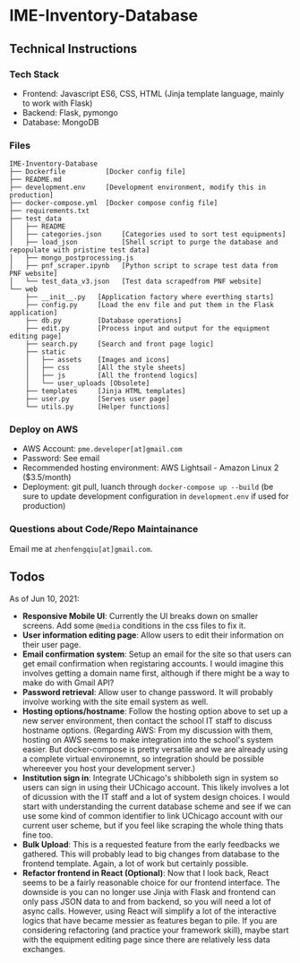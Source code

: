 # IME-Inventory-Database

## Technical Instructions

### Tech Stack

- Frontend: Javascript ES6, CSS, HTML (Jinja template language, mainly to work with Flask)
- Backend: Flask, pymongo
- Database: MongoDB

### Files
```
IME-Inventory-Database  
├── Dockerfile          [Docker config file]
├── README.md
├── development.env     [Development environment, modify this in production]
├── docker-compose.yml  [Docker compose config file]
├── requirements.txt
├── test_data
│   ├── README
│   ├── categories.json     [Categories used to sort test equipments]
│   ├── load_json           [Shell script to purge the database and repopulate with pristine test data]
│   ├── mongo_postprocessing.js
│   ├── pnf_scraper.ipynb   [Python script to scrape test data from PNF website]
│   └── test_data_v3.json   [Test data scrapedfrom PNF website]
└── web
    ├── __init__.py   [Application factory where everthing starts]
    ├── config.py     [Load the env file and put them in the Flask application]
    ├── db.py         [Database operations]
    ├── edit.py       [Process input and output for the equipment editing page]
    ├── search.py     [Search and front page logic]
    ├── static
    │   ├── assets    [Images and icons]
    │   ├── css       [All the style sheets]
    │   ├── js        [All the frontend logics]
    │   └── user_uploads [Obsolete]
    ├── templates     [Jinja HTML templates]
    ├── user.py       [Serves user page]
    └── utils.py      [Helper functions]
```

### Deploy on AWS

- AWS Account: `pme.developer[at]gmail.com`
- Password: See email
- Recommended hosting environment: AWS Lightsail - Amazon Linux 2 ($3.5/month)
- Deployment: git pull, luanch through `docker-compose up --build` (be sure to update development configuration in `development.env` if used for production)

### Questions about Code/Repo Maintainance

Email me at `zhenfengqiu[at]gmail.com`.

## Todos

As of Jun 10, 2021:
- **Responsive Mobile UI**: Currently the UI breaks down on smaller screens. Add some `@media` conditions in the css files to fix it.
- **User information editing page**: Allow users to edit their information on their user page.
- **Email confirmation system**: Setup an email for the site so that users can get email confirmation when registaring accounts. I would imagine this involves getting a domain name first, although if there might be a way to make do with Gmail API?
- **Password retrieval**: Allow user to change password. It will probably involve working with the site email system as well.
- **Hosting options/hostname**: Follow the hosting option above to set up a new server environment, then contact the school IT staff to discuss hostname options. (Regarding AWS: From my discussion with them, hosting on AWS seems to make integration into the school's system easier. But docker-compose is pretty versatile and we are already using a complete virtual environemnt, so integration should be possible whereever you host your development server.)
- **Institution sign in**: Integrate UChicago's shibboleth sign in system so users can sign in using their UChicago account. This likely involves a lot of dicussion with the IT staff and a lot of system design choices. I would start with understanding the current database scheme and see if we can use some kind of common identifier to link UChicago account with our current user scheme, but if you feel like scraping the whole thing thats fine too.
- **Bulk Upload**: This is a requested feature from the early feedbacks we gathered. This will probably lead to big changes from database to the frontend template. Again, a lot of work but certainly possible.
- **Refactor frontend in React (Optional)**: Now that I look back, React seems to be a fairly reasonable choice for our frontend interface. The downside is you can no longer use Jinja with Flask and frontend can only pass JSON data to and from backend, so you will need a lot of async calls. However, using React will simplify a lot of the interactive logics that have became messier as features began to pile. If you are considering refactoring (and practice your framework skill), maybe start with the equipment editing page since there are relatively less data exchanges.
